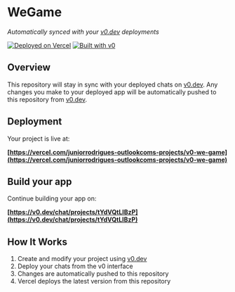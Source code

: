 # WeGame

*Automatically synced with your [v0.dev](https://v0.dev) deployments*

[![Deployed on Vercel](https://img.shields.io/badge/Deployed%20on-Vercel-black?style=for-the-badge&logo=vercel)](https://vercel.com/juniorrodrigues-outlookcoms-projects/v0-we-game)
[![Built with v0](https://img.shields.io/badge/Built%20with-v0.dev-black?style=for-the-badge)](https://v0.dev/chat/projects/tYdVQtLlBzP)

## Overview

This repository will stay in sync with your deployed chats on [v0.dev](https://v0.dev).
Any changes you make to your deployed app will be automatically pushed to this repository from [v0.dev](https://v0.dev).

## Deployment

Your project is live at:

**[https://vercel.com/juniorrodrigues-outlookcoms-projects/v0-we-game](https://vercel.com/juniorrodrigues-outlookcoms-projects/v0-we-game)**

## Build your app

Continue building your app on:

**[https://v0.dev/chat/projects/tYdVQtLlBzP](https://v0.dev/chat/projects/tYdVQtLlBzP)**

## How It Works

1. Create and modify your project using [v0.dev](https://v0.dev)
2. Deploy your chats from the v0 interface
3. Changes are automatically pushed to this repository
4. Vercel deploys the latest version from this repository